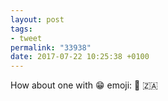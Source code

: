 ```yaml
---
layout: post
tags:
- tweet
permalink: "33938"
date: 2017-07-22 10:25:38 +0100
---
```


How about one with 😁 emoji: 🍎 🇿🇦

